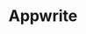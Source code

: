 ---
codehost: https://github.com/appwrite
facebook: https://facebook.com/appwrite.io
instagram: https://instagram.com/appwrite.io
linkedin: https://linkedin.com/company/appwrite
logohandle: appwriteio
sort: appwrite
title: Appwrite
twitter: https://x.com/appwrite_io
website: https://appwrite.io/
---